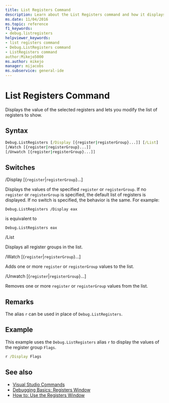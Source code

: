 ```yaml
---
title: List Registers Command
description: Learn about the List Registers command and how it displays the value of the selected registers and lets you modify the list of registers to show.
ms.date: 11/04/2016
ms.topic: reference
f1_keywords:
- debug.listregisters
helpviewer_keywords:
- list registers command
- Debug.ListRegisters command
- ListRegisters command
author:Mikejo5000
ms.author: mikejo
manager: mijacobs
ms.subservice: general-ide
---
```

# List Registers Command

Displays the value of the selected registers and lets you modify the list of registers to show.

## Syntax

```cmd
Debug.ListRegisters [/Display [{register|registerGroup}...]] [/List]
[/Watch [{register|registerGroup}...]]
[/Unwatch [{register|registerGroup}...]]
```

## Switches
/Display [{`register`&#124;`registerGroup`}...]

Displays the values of the specified `register` or `registerGroup`. If no `register` or `registerGroup` is specified, the default list of registers is displayed. If no switch is specified, the behavior is the same. For example:

`Debug.ListRegisters /Display eax`

is equivalent to

`Debug.ListRegisters eax`

/List

Displays all register groups in the list.

/Watch [{`register`&#124;`registerGroup`}...]

Adds one or more `register` or `registerGroup` values to the list.

/Unwatch [{`register`&#124;`registerGroup`}...]

Removes one or more `register` or `registerGroup` values from the list.

## Remarks
The alias `r` can be used in place of `Debug.ListRegisters`.

## Example
This example uses the `Debug.ListRegisters` alias `r` to display the values of the register group `Flags`.

```cmd
r /Display Flags
```

## See also

- [Visual Studio Commands](../../ide/reference/visual-studio-commands.md)
- [Debugging Basics: Registers Window](../../debugger/debugging-basics-registers-window.md)
- [How to: Use the Registers Window](../../debugger/how-to-use-the-registers-window.md)
